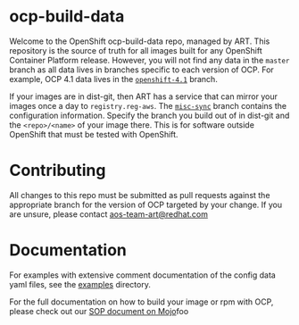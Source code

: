 # ocp-build-data

Welcome to the OpenShift ocp-build-data repo, managed by ART.
This repository is the source of truth for all images built for any OpenShift Container Platform release.
However, you will not find any data in the `master` branch as all data lives in branches specific to each version of OCP. For example, OCP 4.1 data lives in the [`openshift-4.1`](https://github.com/openshift/ocp-build-data/tree/openshift-4.1) branch.

If your images are in dist-git, then ART has a service that can mirror your
images once a day to `registry.reg-aws`. The
[`misc-sync`](https://github.com/openshift/ocp-build-data/tree/misc-sync)
branch contains the configuration information. Specify the branch you build out
of in dist-git and the `<repo>/<name>` of your image there. This is for
software outside OpenShift that must be tested with OpenShift.

# Contributing

All changes to this repo must be submitted as pull requests against the appropriate branch for the version of OCP targeted by your change. If you are unsure, please contact [aos-team-art@redhat.com](mailto:aos-team-art@redhat.com)

# Documentation

For examples with extensive comment documentation of the config data yaml files, see the [examples](https://github.com/openshift/ocp-build-data/tree/master/example) directory.

For the full documentation on how to build your image or rpm with OCP, please check out our [SOP document on Mojo](https://mojo.redhat.com/docs/DOC-1179058)foo
